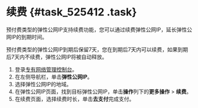 # 续费 {#task_525412 .task}

预付费类型的弹性公网IP支持续费功能，您可以通过续费弹性公网IP，延长弹性公网IP的到期时间。

预付费类型的弹性公网IP到期后保留7天，您在到期后7天内可以续费，如果到期后7天内不续费，弹性公网IP将被自动释放。

1.  登录[专有网络管理控制台](https://vpcnext.console.aliyun.com)。
2.  在左侧导航栏，单击**弹性公网IP**。
3.  选择弹性公网IP的地域。
4.  在弹性公网IP页面，找到目标弹性公网IP，单击**操作**列下的**更多操作** \> **续费**。
5.  在续费页面，选择续费时长，单击**去支付**完成支付。

